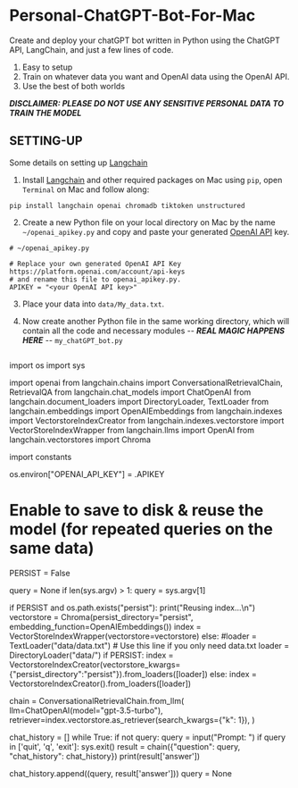 # Personal-ChatGPT-Bot-For-Mac

Create and deploy your chatGPT bot written in Python using the ChatGPT API, LangChain, and just a few lines of code.

1) Easy to setup
2) Train on whatever data you want and OpenAI data using the OpenAI API.
3) Use the best of both worlds


***DISCLAIMER: PLEASE DO NOT USE ANY SENSITIVE PERSONAL DATA TO TRAIN THE MODEL***




## SETTING-UP

Some details on setting up [Langchain](https://python.langchain.com/docs/get_started/quickstart)

1) Install [Langchain](https://python.langchain.com/docs/get_started/quickstart) and other required packages on Mac using ```pip```, open ```Terminal``` on Mac and follow along:

  ```
pip install langchain openai chromadb tiktoken unstructured
  ```

2) Create a new Python file on your local directory on Mac by the name ```~/openai_apikey.py``` and copy and paste your generated [OpenAI API](https://platform.openai.com/account/api-keys) key.

```
# ~/openai_apikey.py

# Replace your own generated OpenAI API Key https://platform.openai.com/account/api-keys
# and rename this file to openai_apikey.py.
APIKEY = "<your OpenAI API key>"
```


3) Place your data into ```data/My_data.txt```.




4) Now create another Python file in the same working directory, which will contain all the code and necessary modules -- ***REAL MAGIC HAPPENS HERE*** -- ```my_chatGPT_bot.py```

   ```
import os
import sys

import openai
from langchain.chains import ConversationalRetrievalChain, RetrievalQA
from langchain.chat_models import ChatOpenAI
from langchain.document_loaders import DirectoryLoader, TextLoader
from langchain.embeddings import OpenAIEmbeddings
from langchain.indexes import VectorstoreIndexCreator
from langchain.indexes.vectorstore import VectorStoreIndexWrapper
from langchain.llms import OpenAI
from langchain.vectorstores import Chroma

import constants

os.environ["OPENAI_API_KEY"] = .APIKEY

# Enable to save to disk & reuse the model (for repeated queries on the same data)
PERSIST = False

query = None
if len(sys.argv) > 1:
  query = sys.argv[1]

if PERSIST and os.path.exists("persist"):
  print("Reusing index...\n")
  vectorstore = Chroma(persist_directory="persist", embedding_function=OpenAIEmbeddings())
  index = VectorStoreIndexWrapper(vectorstore=vectorstore)
else:
  #loader = TextLoader("data/data.txt") # Use this line if you only need data.txt
  loader = DirectoryLoader("data/")
  if PERSIST:
    index = VectorstoreIndexCreator(vectorstore_kwargs={"persist_directory":"persist"}).from_loaders([loader])
  else:
    index = VectorstoreIndexCreator().from_loaders([loader])

chain = ConversationalRetrievalChain.from_llm(
  llm=ChatOpenAI(model="gpt-3.5-turbo"),
  retriever=index.vectorstore.as_retriever(search_kwargs={"k": 1}),
)

chat_history = []
while True:
  if not query:
    query = input("Prompt: ")
  if query in ['quit', 'q', 'exit']:
    sys.exit()
  result = chain({"question": query, "chat_history": chat_history})
  print(result['answer'])

  chat_history.append((query, result['answer']))
  query = None
    

   
   ```
